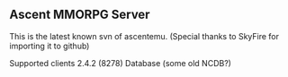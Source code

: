 ## Ascent MMORPG Server
This is the latest known svn of ascentemu. (Special thanks to SkyFire for importing it to github)

Supported clients 2.4.2 (8278)
Database (some old NCDB?)

